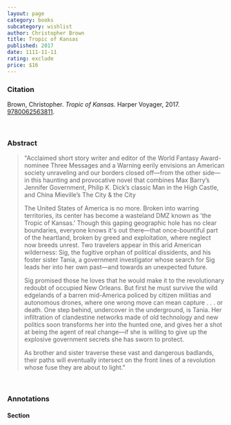 ```yaml
---
layout: page
category: books
subcategory: wishlist
author: Christopher Brown
title: Tropic of Kansas
published: 2017
date: 1111-11-11
rating: exclude
price: $16
---
```


### Citation

Brown, Christopher. *Tropic of Kansas.* Harper Voyager, 2017. [9780062563811](https://www.harpercollins.com/products/tropic-of-kansas-christopher-brown).

<br>

### Abstract

> "Acclaimed short story writer and editor of the World Fantasy Award-nominee Three Messages and a Warning eerily envisions an American society unraveling and our borders closed off—from the other side—in this haunting and provocative novel that combines Max Barry’s Jennifer Government, Philip K. Dick’s classic Man in the High Castle, and China Mieville’s The City & the City
>
> The United States of America is no more. Broken into warring territories, its center has become a wasteland DMZ known as 'the Tropic of Kansas.' Though this gaping geographic hole has no clear boundaries, everyone knows it's out there—that once-bountiful part of the heartland, broken by greed and exploitation, where neglect now breeds unrest. Two travelers appear in this arid American wilderness: Sig, the fugitive orphan of political dissidents, and his foster sister Tania, a government investigator whose search for Sig leads her into her own past—and towards an unexpected future.
>
> Sig promised those he loves that he would make it to the revolutionary redoubt of occupied New Orleans. But first he must survive the wild edgelands of a barren mid-America policed by citizen militias and autonomous drones, where one wrong move can mean capture . . . or death. One step behind, undercover in the underground, is Tania. Her infiltration of clandestine networks made of old technology and new politics soon transforms her into the hunted one, and gives her a shot at being the agent of real change—if she is willing to give up the explosive government secrets she has sworn to protect.
>
> As brother and sister traverse these vast and dangerous badlands, their paths will eventually intersect on the front lines of a revolution whose fuse they are about to light."

<br>

### Annotations

#### Section

<br>
